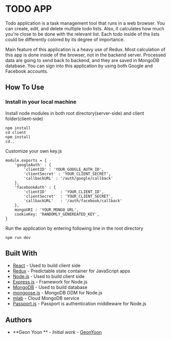 # TODO APP 

Todo application is a task management tool that runs in a web browser. You can create, edit, and delete multiple todo lists. 
Also, it calculates how much you're close to be done with the relevant list. Each todo inside of the lists could be differently colored by its degree of importance. 

Main feature of this application is a heavy use of Redux.
Most calculation of this app is done inside of the browser, not in the backend server.
Processed data are going to send back to backend, and they are saved in MongoDB database. 
You can sign into this application by using both Google and Facebook accounts. 


## How To Use

### Install in your local machine 

Install node modules in both root directory(server-side) and client folder(client-side) 
```
npm install  
cd client  
npm install  
cd..
```
Customize your own key.js
```
module.exports = {
    'googleAuth' : {
        'clientID' : 'YOUR_GOOGLE_AUTH_ID',
        'clientSecret' : 'YOUR_CLIENT_SECRET',
        'callbackURL' : '/auth/google/callback'
    },
    'facebookAuth' : {
        'clientID'      : 'YOUR_CLIENT_ID', 
        'clientSecret'  : 'YOUR_CLIENT_SECRET', 
        'callbackURL'   : '/auth/facebook/callback'
    },
    mongoURI : 'YOUR_MONGO_URL',
    cookieKey: 'RANDOMLY_GENEREATED_KEY',
}
```

Run the application by entering following line in the root directory

```
npm run dev
```

## Built With

* [React](https://reactjs.org/) - Used to build client side
* [Redux](http://redux.js.org/docs/basics/UsageWithReact.html) - Predictable state container for JavaScript apps
* [Node.js](https://nodejs.org/en/) - Used to build client side 
* [Express.js](http://expressjs.com/) - Framework for Node.js
* [MongoDB](https://www.mongodb.com/) - Used to build database 
* [mongoose.js](http://mongoosejs.com/) - MongoDB ODM for Node.js
* [mlab](https://mlab.com/) -  Cloud MongoDB service
* [Passport.js](http://www.passportjs.org/) - Passport is authentication middleware for Node.js

## Authors

* **Geon Yoon ** - *Initial work* - [GeonYoon](https://github.com/GeonYoon)